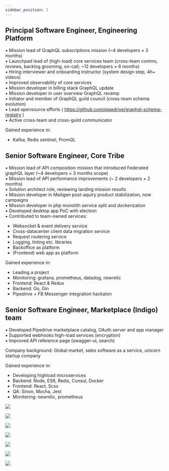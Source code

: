 ```yaml
---
sidebar_position: 2
---
```


## Principal Software Engineer, Engineering Platform

▪ Mission lead of GraphQL subscriptions mission (~4 developers × 3 months)  
▪ Launchpad lead of (high-load) core services team (cross-team comms, reviews, backlog grooming, on-call; ~12 developers × 6 months)  
▪ Hiring interviewer and onboarding instructor (system design step, 4h+ videos)  
▪ Improved observability of core services  
▪ Mission developer in billing stack GraphQL update  
▪ Mission developer in user overview GraphQL revamp  
▪ Initiator and member of GraphQL guild council (cross-team schema evolution)  
▪ Lead opensource efforts ( https://github.com/pipedrive/graphql-schema-registry )  
▪ Active cross-team and cross-guild communicator  
  
Gained experience in:  
- Kafka, Redis sentinel, PromQL

## Senior Software Engineer, Core Tribe

▪ Mission lead of API composition mission that introduced Federated graphQL layer (~4 developers × 3 months scope)  
▪ Mission lead of API performance improvements (~ 2 developers × 2 months)  
▪ Solution architect role, reviewing landing mission results  
▪ Mission developer in Mailigen post-aquiry product stabilization, now campaigns  
▪ Mission developer in php monolith service split and dockerization  
▪ Developed desktop app PoC with electron  
▪ Contributed to team-owned services:  
- Websocket & event delivery service  
- Cross-datacenter client data migration service  
- Request routering service  
- Logging, linting etc. libraries  
- Backoffice as platform  
- (Frontend) web app as platform  
  
Gained experience in:  
- Leading a project  
- Monitoring: grafana, prometheus, datadog, newrelic  
- Frontend: React & Redux  
- Backend: Go, Gin  
- Pipedrive + FB Messenger integration hackaton


## Senior Software Engineer, Marketplace (Indigo) team

▪ Developed Pipedrive marketplace catalog, OAuth server and app manager  
▪ Supported webhooks high-load services (encryption)  
▪ Improved API reference page (swagger-ui, search)  
  
Company background: Global market, sales software as a service, unicorn startup company  
  
Gained experience in:  
- Developing highload microservices  
- Backend: Node, ES6, Redis, Consul, Docker  
- Frontend: React, Scss  
- QA: Sinon, Mocha, Jest  
- Monitoring: newrelic, prometheus


![](../../i-Q4Wbr9v-X4.jpg)

![](../../i-vTBkj7W-4K.jpg)

![](../img/1670441310936.jpg)

![](../img/1670441423216.jpg)

![](../../1668505831479.jpg)

![](../../1670441670387.jpg)

![](../../1668505795821.jpg)